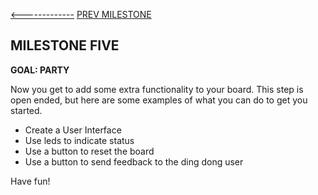 
[<-------------](./5-MILESTONE.md)
[PREV MILESTONE](./5-MILESTONE.md)

## MILESTONE FIVE
**GOAL: PARTY**

Now you get to add some extra functionality to your board. This step is open ended, but here are some examples of what you can do to get you started.

* Create a User Interface
* Use leds to indicate status
* Use a button to reset the board
* Use a button to send feedback to the ding dong user


 Have fun!
